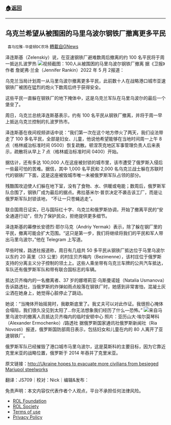 ###  [:house:返回](README.md)
---


## 乌克兰希望从被围困的马里乌波尔钢铁厂撤离更多平民
` 喜马拉雅-华盛顿DC农场` [轉載自GNews](https://gnews.org/zh-hans/2457814/)

泽连斯基（Zelenskiy）说，在亚速钢铁厂避难数周后撤离的约 100 名平民将于周一抵达扎波罗热
 ![](https://assets.gnews.org/wp-content/uploads/2022/05/图片3-12.png)视频截图：100人从被围困的马里乌波尔钢铁厂撤离 
据《卫报》作者 詹妮弗·兰金（Jennifer Rankin）2022 年 5 月 2报道：
 
乌克兰当局计划周一从马里乌波尔撤离更多平民，此前数十人在战略港口城市亚速钢铁厂被困在猛烈的炮火下数周后终于获得安全。
 
这些平民一直躲在钢铁厂的地下掩体中，这是乌克兰军队在马里乌波尔的最后一个堡垒了。
 
周日，乌克兰总统泽连斯基表示，约有 100 名平民从钢铁厂撤离，并将于周一早上抵达乌克兰控制的扎波罗热市。
 
泽连斯基在夜间视频讲话中说：“我们第一次在这个地方停火了两天，我们设法带走了 100 多名平民，全部是妇女、儿童，他说他希望能够在当地时间周一上午 8 点（格林威治标准时间 0500）恢复疏散。顿涅茨克地区军事管理负责人后来表示，疏散将从早上 7 点（格林威治标准时间 0400）开始。
 
据估计，还有多达 100,000 人在这座被封锁的城市里，该市遭受了俄罗斯入侵后一些最可怕的苦难。据信，其中 1,000 名平民和 2,000 名乌克兰战士躲在苏联时代的钢铁厂下面，这是这座被毁城市唯一未被俄罗斯军队占领的部分。
 
残酷围攻迫使人们躲在地下室，没有了食物、水、供暖或电能；数周后，俄罗斯军队合围了，钢铁厂成为最后的据点。弗拉基米尔·普京决定不袭击该工厂，而是让俄罗斯军队封锁该地， “不让一只苍蝇逃走”。
 
联合国周日证实，已与国际红十字、乌克兰和俄罗斯协调，开始了撤离平民的“安全通道行动”，但为了保护民众，拒绝提供更多细节。
 
泽连斯基的幕僚长安德烈·耶尔马克（Andriy Yermak）表示，除了躲在钢厂里的平民，撤离可能会扩大范围。“这只是第一步，我们将继续将我们的平民和军人带出马里乌波尔，”他在 Telegram 上写道。
 
早些时候，路透社报道称，周日有几组共 50 多平民从钢铁厂抵达位于马里乌波尔以东约 20 英里（33 公里）的村庄贝齐梅内（Bezimenne），该村庄位于俄罗斯支持的分离主义分子控制的领土上。这些人乘坐带有乌克兰车牌的公共汽车抵达，车队还有俄罗斯军队和带有联合国标志的车辆。
 
抵达贝齐梅内的一名撤离者、37 岁的娜塔莉亚·乌斯曼诺娃（Natalia Usmanova）告诉路透社，当俄罗斯的炸弹如雨点般落在钢铁厂时，她感到非常害怕，混凝土灰尘洒在她身上，她觉得心脏停止了跳动。
 
她说：“当掩体开始摇晃时，我歇斯底里了。我丈夫可以对此作证。我很担心掩体会塌陷，我们很久没见到太阳了…你无法想象我们经历了什么—恐怖。”
 ![](https://assets.gnews.org/wp-content/uploads/2022/05/图片4-8.png)来自马里乌波尔的撤离人员抵达贝齐梅内的临时安顿中心 照片：亚历山大·埃尔莫琴科（Alexander Ermochenko）/路透社 
据俄罗斯国家通讯社俄罗斯新闻社（Ria Novosti）报道，俄罗斯国防部周日表示，包括妇女和儿童在内的 80 人离开了亚速钢铁厂。
 
俄罗斯军队已经摧毁了港口城市马里乌波尔，这是莫斯科的主要目标，因为它靠近克里米亚的战略位置，俄罗斯于 2014 年吞并了克里米亚。
 
原文链接：[http://Ukraine hopes to evacuate more civilians from besieged Mariupol steelworks](http://Ukraine%20hopes%20to%20evacuate%20more%20civilians%20from%20besieged%20Mariupol%20steelworks)

翻译：JS709｜校对：Nick｜编辑&发布：

免责声明：本文内容仅代表作者个人观点，平台不承担任何法律风险。
  
- [ROL Foundation](https://rolfoundation.org/)
- [ROL Society](https://rolsociety.org/)
- [Terms of use](https://gnews.org/terms-of-use-3/)
- [Privacy Policy](https://gnews.org/privacy-policy/)
